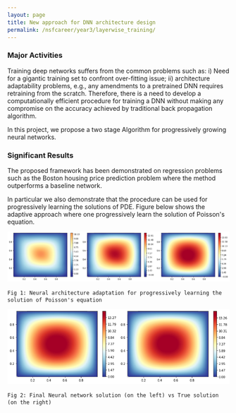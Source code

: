 ```yaml
---
layout: page
title: New approach for DNN architecture design
permalink: /nsfcareer/year3/layerwise_training/
---
```


### Major Activities 
 Training deep networks suffers from the common problems such as:  i) Need for a gigantic training set to confront over-fitting issue; ii) architecture adaptability problems, e.g., any amendments to a pretrained DNN requires retraining from the scratch. Therefore, there is a need to develop a computationally efficient procedure for training a DNN without making any compromise on the accuracy achieved by traditional back propagation algorithm.

 In this project, we propose a two stage Algorithm for progressively growing neural networks.



### Significant Results
The proposed framework has been demonstrated on  regression problems such as the Boston housing price prediction problem where the method outperforms a baseline network.

In particular we also demonstrate that the procedure can be used for progressively learning the solutions of PDE. Figure below shows the adaptive approach where one progressively learn the solution of Poisson's equation. 

![image](/assets/figures/Krish/adaptation_1.png)

    Fig 1: Neural architecture adaptation for progressively learning the solution of Poisson's equation

![image2](/assets/figures/Krish/adaptation_2.png)

    Fig 2: Final Neural network solution (on the left) vs True solution (on the right)



